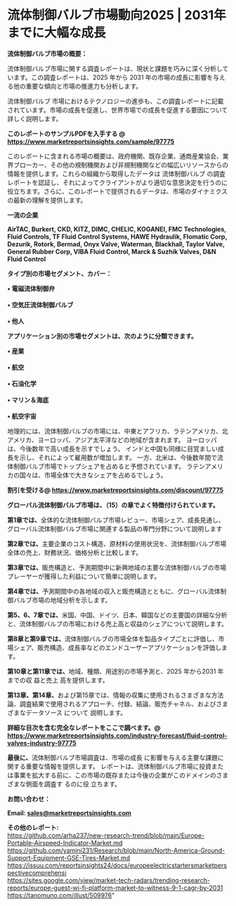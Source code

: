 # 流体制御バルブ市場動向2025 | 2031年までに大幅な成長

<strong><b>流体制御バルブ市場の概要：</b></strong>

流体制御バルブ市場に関する調査レポートは、現状と課題を巧みに深く分析しています。この調査レポートは、2025 年から 2031 年の市場の成長に影響を与える他の重要な傾向と市場の推進力も分析します。

流体制御バルブ 市場におけるテクノロジーの進歩も、この調査レポートに記載されています。市場の成長を促進し、世界市場での成長を促進する要因について詳しく説明します。

<strong>このレポートのサンプルPDFを入手する @ <a href=https://www.marketreportsinsights.com/sample/97775>https://www.marketreportsinsights.com/sample/97775</a></strong>

このレポートに含まれる市場の概要は、政府機関、既存企業、通商産業協会、業界ブローカー、その他の規制機関および非規制機関などの幅広いリソースからの情報を提供します。これらの組織から取得したデータは 流体制御バルブ の調査レポートを認証し、それによってクライアントがより適切な意思決定を行うのに役立ちます。さらに、このレポートで提供されるデータは、市場のダイナミクスの最新の理解を提供します。

<strong>一流の企業</strong>

<strong><b>AirTAC, Burkert, CKD, KITZ, DIMC, CHELIC, KOGANEI, FMC Technologies, Fluid Controls, TF Fluid Control Systems, HAWE Hydraulik, Flomatic Corp, Dezurik, Rotork, Bermad, Onyx Valve, Waterman, Blackhall, Taylor Valve, General Rubber Corp, VIBA Fluid Control, Marck & Suzhik Valves, D&N Fluid Control</b></strong>

<strong><b>タイプ別の市場セグメント、カバー：</b></strong>

<strong>• 電磁流体制御弁<br><br>• 空気圧流体制御バルブ<br><br>• 他人</strong>

<strong><b>アプリケーション別の市場セグメントは、次のように分類できます。</b></strong>

<strong>• 産業<br><br>• 航空<br><br>• 石油化学<br><br>• マリン＆海底<br><br>• 航空宇宙</strong>

 地理的には、流体制御バルブの市場には、中東とアフリカ、ラテンアメリカ、北アメリカ、ヨーロッパ、アジア太平洋などの地域が含まれます。 ヨーロッパは、今後数年で高い成長を示すでしょう。 インドと中国も同様に目覚ましい成長を示し、それによって雇用数が増加します。 一方、北米は、今後数年間で流体制御バルブ市場でトップシェアを占めると予想されています。 ラテンアメリカの国々は、市場全体で大きなシェアを占めるでしょう。

<strong>割引を受ける@ <a href=https://www.marketreportsinsights.com/discount/97775>https://www.marketreportsinsights.com/discount/97775</a></strong>

<strong><b>グローバル流体制御バルブ市場は、（15）の章でよく特徴付けられています。</b></strong>

<strong><b>第</b></strong><strong><b>1章では、</b></strong>全体的な流体制御バルブ市場レビュー、市場シェア、成長見通し、グローバル流体制御バルブ市場に関連する製品の専門分野について説明します

<strong><b>第2章では、</b></strong>主要企業のコスト構造、原材料の使用状況を、流体制御バルブ市場全体の売上、財務状況、価格分析と比較します。

<strong><b>第3章では、</b></strong>販売構造と、予測期間中に新興地域の主要な流体制御バルブの市場プレーヤーが獲得した利益について簡単に説明します。

<strong><b>第4章では、</b></strong>予測期間中の各地域の収入と販売構造とともに、グローバル流体制御バルブ市場の地域分析を示します。

<strong><b>第5、6、7章では、</b></strong>米国、中国、ドイツ、日本、韓国などの主要国の詳細な分析と、流体制御バルブの市場における売上高と収益のシェアについて説明します。

<strong><b>第8章と第9章では、</b></strong>流体制御バルブの市場全体を製品タイプごとに評価し、市場シェア、販売構造、成長率などのエンドユーザーアプリケーションを評価します。

<strong><b>第10章と第11章では、</b></strong>地域、種類、用途別の市場予測と、2025 年から2031 年までの収 益と売上 高を提供します。

<strong><b>第13章、第14章、</b></strong>および第15章では、情報の収集に使用されるさまざまな方法論、調査結果で使用されるアプローチ、付録、結論、販売チャネル、およびさまざまなデータソース について 説明します。

<strong>詳細な目次を含む完全なレポートをここで調べます。@ <a href=https://www.marketreportsinsights.com/industry-forecast/fluid-control-valves-industry-97775>https://www.marketreportsinsights.com/industry-forecast/fluid-control-valves-industry-97775</a></strong>

<strong><b>最後に、</b></strong>流体制御バルブ市場調査は、市場の成長 に影響を</a>与える主要な課題に関する重要な情報を提供します。 レポートは、流体制御バルブ市場に投資または事業を拡大する前に、この市場の既存または今後の企業がこのドメインのさまざまな側面を調査す るのに役 立ちます。

<strong><b>お問い合わせ：</b></strong>

<strong>Email: </strong><a href=mailto:sales@marketreportsinsights.com><strong>sales@marketreportsinsights.com</strong></a>

<strong>その他のレポート:</strong>
<br>
<a href=https://github.com/arha237/new-research-trend/blob/main/Europe-Portable-Airspeed-Indicator-Market.md>https://github.com/arha237/new-research-trend/blob/main/Europe-Portable-Airspeed-Indicator-Market.md</a>
<br>
<a href=https://github.com/yamini231/Research/blob/main/North-America-Ground-Support-Equipment-GSE-Tires-Market.md>https://github.com/yamini231/Research/blob/main/North-America-Ground-Support-Equipment-GSE-Tires-Market.md</a>
<br>
<a href=https://issuu.com/reportsinsights24/docs/europeelectricstartersmarketperspectivecomprehensi>https://issuu.com/reportsinsights24/docs/europeelectricstartersmarketperspectivecomprehensi</a>
<br>
<a href=https://sites.google.com/view/market-tech-radars/trending-research-reports/europe-guest-wi-fi-platform-market-to-witness-9-1-cagr-by-2031>https://sites.google.com/view/market-tech-radars/trending-research-reports/europe-guest-wi-fi-platform-market-to-witness-9-1-cagr-by-2031</a>
<br>
<a href=https://tanomuno.com/illust/509976>https://tanomuno.com/illust/509976</a>"
